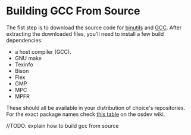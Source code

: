 # Building GCC From Source
The fist step is to download the source code for [binutils](https://ftp.gnu.org/gnu/binutils/) and [GCC](https://ftp.gnu.org/gnu/gcc/). 
After extracting the downloaded files, you'll need to install a few build dependencies:
- a host compiler (GCC).
- GNU make
- Texinfo
- Bison
- Flex
- GMP
- MPC
- MPFR

These should all be available in your distribution of choice's repositories. For the exact package names check [this table](https://wiki.osdev.org/GCC_Cross-Compiler#Installing_Dependencies) on the osdev wiki.

//TODO: explain how to build gcc from source